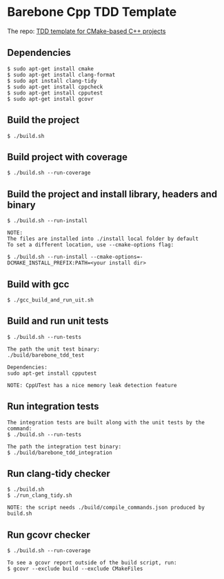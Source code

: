 # Barebone Cpp TDD Template

The repo:
[TDD template for CMake-based C++ projects](https://github.com/mamchykd/barebone-cpp-tdd)


## Dependencies

    $ sudo apt-get install cmake
    $ sudo apt-get install clang-format 
    $ sudo apt install clang-tidy
    $ sudo apt-get install cppcheck
    $ sudo apt-get install cpputest
    $ sudo apt-get install gcovr


## Build the project

    $ ./build.sh


## Build project with coverage

    $ ./build.sh --run-coverage


## Build the project and install library, headers and binary

    $ ./build.sh --run-install

    NOTE:
    The files are installed into ./install local folder by default
    To set a different location, use --cmake-options flag:

    $ ./build.sh --run-install --cmake-options=-DCMAKE_INSTALL_PREFIX:PATH=<your install dir>



## Build with gcc
  
    $ ./gcc_build_and_run_uit.sh


## Build and run unit tests

    $ ./build.sh --run-tests

    The path the unit test binary:
    ./build/barebone_tdd_test

    Dependencies:
    sudo apt-get install cpputest

    NOTE: CppUTest has a nice memory leak detection feature


## Run integration tests

    The integration tests are built along with the unit tests by the command:
    $ ./build.sh --run-tests

    The path the integration test binary:
    $ ./build/barebone_tdd_integration


## Run clang-tidy checker

    $ ./build.sh
    $ ./run_clang_tidy.sh

    NOTE: the script needs ./build/compile_commands.json produced by build.sh


## Run gcovr checker

    $ ./build.sh --run-coverage

    To see a gcovr report outside of the build script, run:
    $ gcovr --exclude build --exclude CMakeFiles
